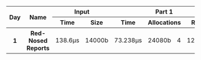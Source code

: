 <table>
  <thread>
    <tr>
      <th rowspan="2">Day</th>
      <th rowspan="2">Name</th>
      <th colspan="2">Input</th>
      <th colspan="4">Part 1</th>
      <th colspan="4">Part 2</th>
    </tr>
    <tr>
      <th>Time</th>
      <th>Size</th>
      <th>Time</th>
      <th colspan="2">Allocations</th>
      <th>Result</th>
      <th>Time</th>
      <th colspan="2">Allocations</th>
      <th>Result</th>
    </tr>
  </thread>
  <tbody id="results">
<tr>
<th>1</th>
<th>Red-Nosed Reports</th>
<td>138.6µs</td>
<td>14000b</td>
<td>73.238µs</td>
<td>24080b</td><td>4</td>
<td>1223326</td>
<td>83.587µs</td>
<td>24080b</td><td>4</td>
<td>1223326</td>
</tr>
</tbody>
</table>
